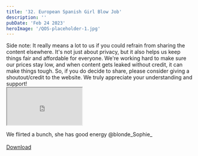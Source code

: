 ```yaml
---
title: '32. European Spanish Girl Blow Job'
description: ''
pubDate: 'Feb 24 2023'
heroImage: '/QOS-placeholder-1.jpg'
---
```

<div class="video_paragraph_header"> Side note: It really means a lot to us if you could refrain from sharing the content elsewhere. It's not just about privacy, but it also helps us keep things fair and affordable for everyone. We're working hard to make sure our prices stay low, and when content gets leaked without credit, it can make things tough. So, if you do decide to share, please consider giving a shoutout/credit to the website. We truly appreciate your understanding and support!</div>

<iframe src="https://drive.google.com/file/d/1lleROrLSlCK4k8k6oiBY54bz6MexO3c6/preview" width="200" height="100" allow="autoplay" allowfullscreen="allowfullscreen"></iframe>

We flirted a bunch, she has good energy @blonde_Sophie_
<br>
<br>
<a class="read_more" href="https://drive.google.com/file/d/1lleROrLSlCK4k8k6oiBY54bz6MexO3c6/view?usp=sharing">Download</a>
